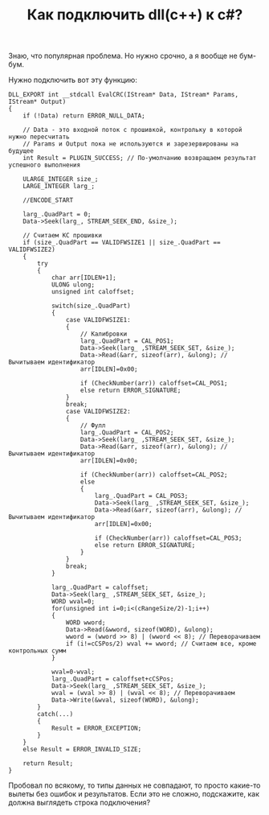 ﻿---
title: "Как подключить dll(c++) к с#?"
se.owner.user_id: 239394
se.owner.display_name: "Александр Ли"
se.owner.link: "https://ru.stackoverflow.com/users/239394/%d0%90%d0%bb%d0%b5%d0%ba%d1%81%d0%b0%d0%bd%d0%b4%d1%80-%d0%9b%d0%b8"
se.link: "https://ru.stackoverflow.com/questions/818413/%d0%9a%d0%b0%d0%ba-%d0%bf%d0%be%d0%b4%d0%ba%d0%bb%d1%8e%d1%87%d0%b8%d1%82%d1%8c-dllc-%d0%ba-%d1%81"
se.question_id: 818413
se.post_type: question
se.score: 1
---
<p>Знаю, что популярная проблема. Но нужно срочно, а я вообще не бум-бум.</p>

<p>Нужно подключить вот эту функцию:</p>

<pre><code>DLL_EXPORT int __stdcall EvalCRC(IStream* Data, IStream* Params, IStream* Output)
{
    if (!Data) return ERROR_NULL_DATA;

    // Data - это входной поток с прошивкой, контрольку в которой нужно пересчитать
    // Params и Output пока не используются и зарезервированы на будущее
    int Result = PLUGIN_SUCCESS; // По-умолчанию возвращаем результат успешного выполнения

    ULARGE_INTEGER size_;
    LARGE_INTEGER larg_;

    //ENCODE_START

    larg_.QuadPart = 0;
    Data-&gt;Seek(larg_, STREAM_SEEK_END, &amp;size_);

    // Считаем КС прошивки
    if (size_.QuadPart == VALIDFWSIZE1 || size_.QuadPart == VALIDFWSIZE2)
    {
        try
        {
            char arr[IDLEN+1];
            ULONG ulong;
            unsigned int caloffset;

            switch(size_.QuadPart)
            {
                case VALIDFWSIZE1:
                {
                    // Калибровки
                    larg_.QuadPart = CAL_POS1;
                    Data-&gt;Seek(larg_ ,STREAM_SEEK_SET, &amp;size_);
                    Data-&gt;Read(&amp;arr, sizeof(arr), &amp;ulong); // Вычитываем идентификатор
                    arr[IDLEN]=0x00;

                    if (CheckNumber(arr)) caloffset=CAL_POS1;
                    else return ERROR_SIGNATURE;
                }
                break;
                case VALIDFWSIZE2:
                {
                    // Фулл
                    larg_.QuadPart = CAL_POS2;
                    Data-&gt;Seek(larg_ ,STREAM_SEEK_SET, &amp;size_);
                    Data-&gt;Read(&amp;arr, sizeof(arr), &amp;ulong); // Вычитываем идентификатор
                    arr[IDLEN]=0x00;

                    if (CheckNumber(arr)) caloffset=CAL_POS2;
                    else
                    {
                        larg_.QuadPart = CAL_POS3;
                        Data-&gt;Seek(larg_ ,STREAM_SEEK_SET, &amp;size_);
                        Data-&gt;Read(&amp;arr, sizeof(arr), &amp;ulong); // Вычитываем идентификатор
                        arr[IDLEN]=0x00;

                        if (CheckNumber(arr)) caloffset=CAL_POS3;
                        else return ERROR_SIGNATURE;
                    }
                }
                break;
            }

            larg_.QuadPart = caloffset;
            Data-&gt;Seek(larg_ ,STREAM_SEEK_SET, &amp;size_);
            WORD wval=0;
            for(unsigned int i=0;i&lt;(cRangeSize/2)-1;i++)
            {
                WORD wword;
                Data-&gt;Read(&amp;wword, sizeof(WORD), &amp;ulong);
                wword = (wword &gt;&gt; 8) | (wword &lt;&lt; 8); // Переворачиваем
                if (i!=cCSPos/2) wval += wword; // Считаем все, кроме контрольных сумм
            }

            wval=0-wval;
            larg_.QuadPart = caloffset+cCSPos;
            Data-&gt;Seek(larg_ ,STREAM_SEEK_SET, &amp;size_);
            wval = (wval &gt;&gt; 8) | (wval &lt;&lt; 8); // Переворачиваем
            Data-&gt;Write(&amp;wval, sizeof(WORD), &amp;ulong);
        }
        catch(...)
        {
            Result = ERROR_EXCEPTION;
        }
    }
    else Result = ERROR_INVALID_SIZE;

    return Result;
}
</code></pre>

<p>Пробовал по всякому, то типы данных не совпадают, то просто какие-то вылеты без ошибок и результатов. 
Если это не сложно, подскажите, как должна выглядеть строка подключения?</p>
